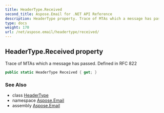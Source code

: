 ```yaml
---
title: HeaderType.Received
second_title: Aspose.Email for .NET API Reference
description: HeaderType property. Trace of MTAs which a message has passed. Defined in RFC 822
type: docs
weight: 170
url: /net/aspose.email/headertype/received/
---
```

## HeaderType.Received property

Trace of MTAs which a message has passed. Defined in RFC 822

```csharp
public static HeaderType Received { get; }
```

### See Also

* class [HeaderType](../)
* namespace [Aspose.Email](../../headertype/)
* assembly [Aspose.Email](../../../)


